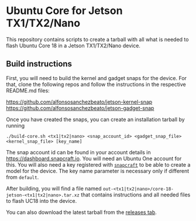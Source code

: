 # Ubuntu Core for Jetson TX1/TX2/Nano

This repository contains scripts to create a tarball with all what is
needed to flash Ubuntu Core 18 in a Jetson TX1/TX2/Nano device.

## Build instructions

First, you will need to build the kernel and gadget snaps for the
device.  For that, clone the following repos and follow the
instructions in the respective README.md files:

<https://github.com/alfonsosanchezbeato/jetson-kernel-snap>  
<https://github.com/alfonsosanchezbeato/jetson-gadget-snap>

Once you have created the snaps, you can create an installation tarball
by running

`./build-core.sh <tx1|tx2|nano> <snap_account_id> <gadget_snap_file> <kernel_snap_file> [key_name]`

The snap account id can be found in your account details in
<https://dashboard.snapcraft.io>. You will need an Ubuntu One account
for this. You will also need a key registered with
[`snapcraft`](https://docs.snapcraft.io/snapcraft-overview/8940) to be
able to create a model for the device. The key name parameter is
necessary only if different from `default`.

After building, you will find a file named
`out-<tx1|tx2|nano>/core-18-jetson-<tx1|tx2|nano>.tar.xz` that contains
instructions and all needed files to flash UC18 into the device.

You can also download the latest tarball from the [releases tab](
https://github.com/alfonsosanchezbeato/jetson-ubuntu-core/releases).
